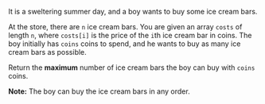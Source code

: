 It is a sweltering summer day, and a boy wants to buy some ice cream bars.

At the store, there are `n` ice cream bars. You are given an array `costs` of length `n`, where `costs[i]` is the price of the `i`th ice cream bar in coins. The boy initially has `coins` coins to spend, and he wants to buy as many ice cream bars as possible. 

Return the **maximum** number of ice cream bars the boy can buy with `coins` coins.

**Note:** The boy can buy the ice cream bars in any order.